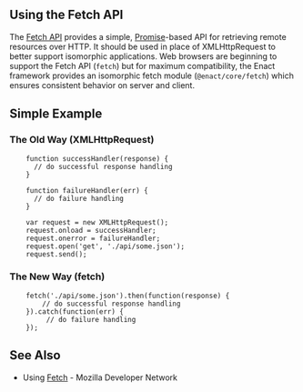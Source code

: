 <section>

## Using the Fetch API

The [Fetch API][fetchApi] provides a simple, [Promise][promiseAPI]-based API for retrieving remote resources over HTTP. It should be used in place of XMLHttpRequest to better support isomorphic applications. Web browsers are beginning to support the Fetch API (`fetch`) but for maximum compatibility, the Enact framework provides an isomorphic fetch module (`@enact/core/fetch`) which ensures consistent behavior on server and client.

## Simple Example

### The Old Way (XMLHttpRequest)

```
	function successHandler(response) {  
	  // do successful response handling
	}
	
	function failureHandler(err) {  
	  // do failure handling
	}
	
	var request = new XMLHttpRequest();  
	request.onload = successHandler;  
	request.onerror = failureHandler;  
	request.open('get', './api/some.json');  
	request.send();
```

### The New Way (fetch)

```
	fetch('./api/some.json').then(function(response) {
		// do successful response handling
	}).catch(function(err) {
		 // do failure handling
	});
```

## See Also
*   Using [Fetch][usingFetchApi] - Mozilla Developer Network

[fetchApi]: https://developer.mozilla.org/en-US/docs/Web/API/Fetch_API
[promiseApi]: https://developer.mozilla.org/en-US/docs/Web/JavaScript/Reference/Global_Objects/Promise
[usingFetchApi]: https://developer.mozilla.org/en-US/docs/Web/API/Fetch_API/Using_Fetch

</section>
